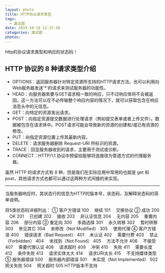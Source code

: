 ```yaml
---
layout: photo
title: HTTP协议请求类型
tags:
  - 面试题
date: 2019-10-18 12:22:58
categories: 面试题
photos:
---
```

http的协议请求类型和响应的状态码！
<!--more-->
## HTTP 协议的 8 种请求类型介绍
- OPTIONS：返回服务器针对特定资源所支持的HTTP请求方法。也可以利用向Web服务器发送'*'的请求来测试服务器的功能性。
- HEAD：向服务器索要与GET请求相一致的响应，只不过响应体将不会被返回。这一方法可以在不必传输整个响应内容的情况下，就可以获取包含在响应消息头中的元信息。
- GET：向特定的资源发出请求。
- POST：向指定资源提交数据进行处理请求（例如提交表单或者上传文件）。数据被包含在请求体中。POST请求可能会导致新的资源的创建和/或已有资源的修改。
- PUT：向指定资源位置上传其最新内容。
- DELETE：请求服务器删除 Request-URI 所标识的资源。
- TRACE：回显服务器收到的请求，主要用于测试或诊断。
- CONNECT：HTTP/1.1 协议中预留给能够将连接改为管道方式的代理服务器。

虽然 HTTP 的请求方式有 8 种，但是我们在实际应用中常用的也就是 get 和 post，其他请求方式也都可以通过这两种方式间接的来实现。

------

当服务器响应时，其状态行的信息为HTTP的版本号，状态码，及解释状态码的简单说明。

将5类状态码详细列出：
① 客户方错误
100　 继续
101　 交换协议
② 成功
200 　OK
201 　已创建
202　 接收
203　 非认证信息
204　 无内容
205 　重置内容
206　 部分内容
③ 重定向
300 　多路选择
301　 永久转移
302　 暂时转移
303　 参见其它
304 　未修改（Not Modified）
305　 使用代理
④ 客户方错误
400　 错误请求（Bad Request）
401 　未认证
402 　需要付费
403　 禁止（Forbidden）
404　 未找到（Not Found）
405　 方法不允许
406　 不接受
407　 需要代理认证
408　 请求超时
409　 冲突
410 　失败
411 　需要长度
412　 条件失败
413 　请求实体太大
414 　请求URI太长
415 　不支持媒体类型
⑤ 服务器错误
500　 服务器内部错误
501　 未实现（Not Implemented）
502　 网关失败
504 　网关超时
505 HTTP版本不支持